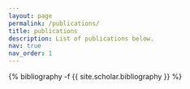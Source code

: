 ```yaml
---
layout: page
permalink: /publications/
title: publications
description: List of publications below.
nav: true
nav_order: 1
---
```

<!-- _pages/publications.md -->
<div class="publications">

{% bibliography -f {{ site.scholar.bibliography }} %}

</div>
